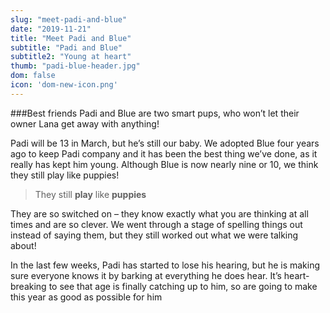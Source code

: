 ```yaml
---
slug: "meet-padi-and-blue"
date: "2019-11-21"
title: "Meet Padi and Blue"
subtitle: "Padi and Blue"
subtitle2: "Young at heart"
thumb: "padi-blue-header.jpg"
dom: false
icon: 'dom-new-icon.png'
---
```


###Best friends Padi and Blue are two smart pups, who won’t let their owner Lana get away with anything! 

Padi will be 13 in March, but he’s still our baby. We adopted Blue four years ago to keep Padi company and it has been the best thing we’ve done, as it really has kept him young. Although Blue is now nearly nine or 10, we think they still play like puppies! 

> They still **play** like **puppies**

They are so switched on – they know exactly what you are thinking at all times and are so clever. We went through a stage of spelling things out instead of saying them, but they still worked out what we were talking about! 

In the last few weeks, Padi has started to lose his hearing, but he is making sure everyone knows it by barking at everything he does hear. It’s heart-breaking to see that age is finally catching up to him, so are going to make this year as good as possible for him
